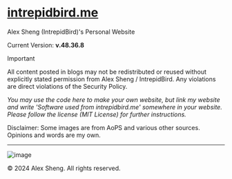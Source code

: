 # [intrepidbird.me](https://intrepidbird.me)

Alex Sheng (IntrepidBird)'s Personal Website

Current Version: **v.48.36.8**

> [!IMPORTANT]  
> All content posted in blogs may not be redistributed or reused without explicitly stated permission from Alex Sheng / IntrepidBird. Any violations are direct violations of the Security Policy.

*You may use the code here to make your own website, but link my website and write 'Software used from intrepidbird.me' somewhere in your website. Please follow the license (MIT License) for further instructions.*

Disclaimer: Some images are from AoPS and various other sources. Opinions and words are my own.

----------------------------------------------

![image](https://intrepidbird.me/images/intrepidmaths.jpg)

© 2024 Alex Sheng. All rights reserved.
